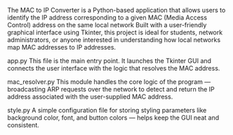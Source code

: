The MAC to IP Converter is a Python-based application that allows users to identify the IP address corresponding to a given MAC (Media Access Control) address on the same local network
Built with a user-friendly graphical interface using Tkinter, this project is ideal for students, network administrators, or anyone interested in understanding how local networks map MAC addresses to IP addresses.

app.py
This file is the main entry point. It launches the Tkinter GUI and connects the user interface with the logic that resolves the MAC address.


mac_resolver.py
This module handles the core logic of the program — broadcasting ARP requests over the network to detect and return the IP address associated with the user-supplied MAC address.


style.py
A simple configuration file for storing styling parameters like background color, font, and button colors — helps keep the GUI neat and consistent.

